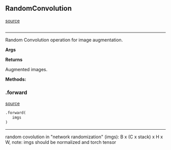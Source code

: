 #


## RandomConvolution
[source](https://github.com/RLE-Foundation/Hsuanwu/blob/main/hsuanwu/xplore/augmentation/random_convolution.py/#L7)
```python 

```


---
Random Convolution operation for image augmentation.


**Args**




**Returns**

Augmented images.


**Methods:**


### .forward
[source](https://github.com/RLE-Foundation/Hsuanwu/blob/main/hsuanwu/xplore/augmentation/random_convolution.py/#L23)
```python
.forward(
   imgs
)
```

---
random covolution in "network randomization"
(imgs): B x (C x stack) x H x W, note: imgs should be normalized and torch tensor
